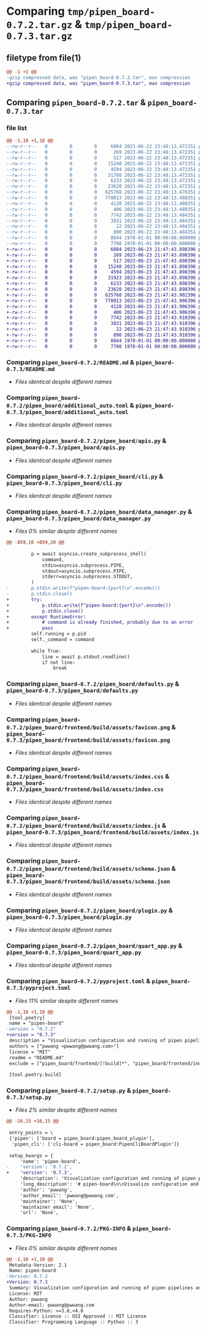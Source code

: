 # Comparing `tmp/pipen_board-0.7.2.tar.gz` & `tmp/pipen_board-0.7.3.tar.gz`

## filetype from file(1)

```diff
@@ -1 +1 @@
-gzip compressed data, was "pipen_board-0.7.2.tar", max compression
+gzip compressed data, was "pipen_board-0.7.3.tar", max compression
```

## Comparing `pipen_board-0.7.2.tar` & `pipen_board-0.7.3.tar`

### file list

```diff
@@ -1,18 +1,18 @@
--rw-r--r--   0        0        0     6884 2023-06-22 23:48:13.472351 pipen_board-0.7.2/README.md
--rw-r--r--   0        0        0      269 2023-06-22 23:48:13.472351 pipen_board-0.7.2/pipen_board/__init__.py
--rw-r--r--   0        0        0      517 2023-06-22 23:48:13.472351 pipen_board-0.7.2/pipen_board/additional_auto.toml
--rw-r--r--   0        0        0    15248 2023-06-22 23:48:13.472351 pipen_board-0.7.2/pipen_board/apis.py
--rw-r--r--   0        0        0     4594 2023-06-22 23:48:13.472351 pipen_board-0.7.2/pipen_board/cli.py
--rw-r--r--   0        0        0    31788 2023-06-22 23:48:13.472351 pipen_board-0.7.2/pipen_board/data_manager.py
--rw-r--r--   0        0        0     6233 2023-06-22 23:48:13.472351 pipen_board-0.7.2/pipen_board/defaults.py
--rw-r--r--   0        0        0    23628 2023-06-22 23:48:13.472351 pipen_board-0.7.2/pipen_board/frontend/build/assets/favicon.png
--rw-r--r--   0        0        0   625768 2023-06-22 23:48:13.476351 pipen_board-0.7.2/pipen_board/frontend/build/assets/index.css
--rw-r--r--   0        0        0   770013 2023-06-22 23:48:13.480351 pipen_board-0.7.2/pipen_board/frontend/build/assets/index.js
--rw-r--r--   0        0        0     4128 2023-06-22 23:48:13.480351 pipen_board-0.7.2/pipen_board/frontend/build/assets/schema.json
--rw-r--r--   0        0        0      406 2023-06-22 23:48:13.480351 pipen_board-0.7.2/pipen_board/frontend/build/index.html
--rw-r--r--   0        0        0     7742 2023-06-22 23:48:13.484351 pipen_board-0.7.2/pipen_board/plugin.py
--rw-r--r--   0        0        0     3831 2023-06-22 23:48:13.484351 pipen_board-0.7.2/pipen_board/quart_app.py
--rw-r--r--   0        0        0       22 2023-06-22 23:48:13.484351 pipen_board-0.7.2/pipen_board/version.py
--rw-r--r--   0        0        0      890 2023-06-22 23:48:13.484351 pipen_board-0.7.2/pyproject.toml
--rw-r--r--   0        0        0     8044 1970-01-01 00:00:00.000000 pipen_board-0.7.2/setup.py
--rw-r--r--   0        0        0     7708 1970-01-01 00:00:00.000000 pipen_board-0.7.2/PKG-INFO
+-rw-r--r--   0        0        0     6884 2023-06-23 21:47:43.898396 pipen_board-0.7.3/README.md
+-rw-r--r--   0        0        0      269 2023-06-23 21:47:43.898396 pipen_board-0.7.3/pipen_board/__init__.py
+-rw-r--r--   0        0        0      517 2023-06-23 21:47:43.898396 pipen_board-0.7.3/pipen_board/additional_auto.toml
+-rw-r--r--   0        0        0    15248 2023-06-23 21:47:43.898396 pipen_board-0.7.3/pipen_board/apis.py
+-rw-r--r--   0        0        0     4594 2023-06-23 21:47:43.898396 pipen_board-0.7.3/pipen_board/cli.py
+-rw-r--r--   0        0        0    31923 2023-06-23 21:47:43.898396 pipen_board-0.7.3/pipen_board/data_manager.py
+-rw-r--r--   0        0        0     6233 2023-06-23 21:47:43.898396 pipen_board-0.7.3/pipen_board/defaults.py
+-rw-r--r--   0        0        0    23628 2023-06-23 21:47:43.898396 pipen_board-0.7.3/pipen_board/frontend/build/assets/favicon.png
+-rw-r--r--   0        0        0   625768 2023-06-23 21:47:43.902396 pipen_board-0.7.3/pipen_board/frontend/build/assets/index.css
+-rw-r--r--   0        0        0   770013 2023-06-23 21:47:43.906396 pipen_board-0.7.3/pipen_board/frontend/build/assets/index.js
+-rw-r--r--   0        0        0     4128 2023-06-23 21:47:43.906396 pipen_board-0.7.3/pipen_board/frontend/build/assets/schema.json
+-rw-r--r--   0        0        0      406 2023-06-23 21:47:43.906396 pipen_board-0.7.3/pipen_board/frontend/build/index.html
+-rw-r--r--   0        0        0     7742 2023-06-23 21:47:43.910396 pipen_board-0.7.3/pipen_board/plugin.py
+-rw-r--r--   0        0        0     3831 2023-06-23 21:47:43.910396 pipen_board-0.7.3/pipen_board/quart_app.py
+-rw-r--r--   0        0        0       22 2023-06-23 21:47:43.910396 pipen_board-0.7.3/pipen_board/version.py
+-rw-r--r--   0        0        0      890 2023-06-23 21:47:43.910396 pipen_board-0.7.3/pyproject.toml
+-rw-r--r--   0        0        0     8044 1970-01-01 00:00:00.000000 pipen_board-0.7.3/setup.py
+-rw-r--r--   0        0        0     7708 1970-01-01 00:00:00.000000 pipen_board-0.7.3/PKG-INFO
```

### Comparing `pipen_board-0.7.2/README.md` & `pipen_board-0.7.3/README.md`

 * *Files identical despite different names*

### Comparing `pipen_board-0.7.2/pipen_board/additional_auto.toml` & `pipen_board-0.7.3/pipen_board/additional_auto.toml`

 * *Files identical despite different names*

### Comparing `pipen_board-0.7.2/pipen_board/apis.py` & `pipen_board-0.7.3/pipen_board/apis.py`

 * *Files identical despite different names*

### Comparing `pipen_board-0.7.2/pipen_board/cli.py` & `pipen_board-0.7.3/pipen_board/cli.py`

 * *Files identical despite different names*

### Comparing `pipen_board-0.7.2/pipen_board/data_manager.py` & `pipen_board-0.7.3/pipen_board/data_manager.py`

 * *Files 0% similar despite different names*

```diff
@@ -859,16 +859,20 @@
 
         p = await asyncio.create_subprocess_shell(
             command,
             stdin=asyncio.subprocess.PIPE,
             stdout=asyncio.subprocess.PIPE,
             stderr=asyncio.subprocess.STDOUT,
         )
-        p.stdin.write(f"pipen-board:{port}\n".encode())
-        p.stdin.close()
+        try:
+            p.stdin.write(f"pipen-board:{port}\n".encode())
+            p.stdin.close()
+        except RuntimeError:
+            # command is already finished, probably due to an error
+            pass
         self.running = p.pid
         self._command = command
 
         while True:
             line = await p.stdout.readline()
             if not line:
                 break
```

### Comparing `pipen_board-0.7.2/pipen_board/defaults.py` & `pipen_board-0.7.3/pipen_board/defaults.py`

 * *Files identical despite different names*

### Comparing `pipen_board-0.7.2/pipen_board/frontend/build/assets/favicon.png` & `pipen_board-0.7.3/pipen_board/frontend/build/assets/favicon.png`

 * *Files identical despite different names*

### Comparing `pipen_board-0.7.2/pipen_board/frontend/build/assets/index.css` & `pipen_board-0.7.3/pipen_board/frontend/build/assets/index.css`

 * *Files identical despite different names*

### Comparing `pipen_board-0.7.2/pipen_board/frontend/build/assets/index.js` & `pipen_board-0.7.3/pipen_board/frontend/build/assets/index.js`

 * *Files identical despite different names*

### Comparing `pipen_board-0.7.2/pipen_board/frontend/build/assets/schema.json` & `pipen_board-0.7.3/pipen_board/frontend/build/assets/schema.json`

 * *Files identical despite different names*

### Comparing `pipen_board-0.7.2/pipen_board/plugin.py` & `pipen_board-0.7.3/pipen_board/plugin.py`

 * *Files identical despite different names*

### Comparing `pipen_board-0.7.2/pipen_board/quart_app.py` & `pipen_board-0.7.3/pipen_board/quart_app.py`

 * *Files identical despite different names*

### Comparing `pipen_board-0.7.2/pyproject.toml` & `pipen_board-0.7.3/pyproject.toml`

 * *Files 11% similar despite different names*

```diff
@@ -1,10 +1,10 @@
 [tool.poetry]
 name = "pipen-board"
-version = "0.7.2"
+version = "0.7.3"
 description = "Visualization configuration and running of pipen pipelines on the web"
 authors = ["pwwang <pwwang@pwwang.com>"]
 license = "MIT"
 readme = "README.md"
 exclude = ["pipen_board/frontend/[!build]*", "pipen_board/frontend/index.html"]
 
 [tool.poetry.build]
```

### Comparing `pipen_board-0.7.2/setup.py` & `pipen_board-0.7.3/setup.py`

 * *Files 2% similar despite different names*

```diff
@@ -16,15 +16,15 @@
 
 entry_points = \
 {'pipen': ['board = pipen_board:pipen_board_plugin'],
  'pipen_cli': ['cli-board = pipen_board:PipenCliBoardPlugin']}
 
 setup_kwargs = {
     'name': 'pipen-board',
-    'version': '0.7.2',
+    'version': '0.7.3',
     'description': 'Visualization configuration and running of pipen pipelines on the web',
     'long_description': '# pipen-board\n\nVisualize configuration and running of [pipen][1] pipelines on the web.\n\n## Installation\n\n```bash\npip install pipen-board\n```\n\n## Usage\n\n```bash\n$ pipen board --help\nUsage: pipen board [options] <pipeline> -- [pipeline options]\n\nConfigure and run pipen pipelines from the web\n\nRequired Arguments:\n  pipeline              The pipeline and the CLI arguments to run the pipeline.\n                        For the pipeline either\n                        `/path/to/pipeline.py:<pipeline>` or\n                        `<module.submodule>:<pipeline>` `<pipeline>` must be an\n                        instance of `Pipen` and running the pipeline should be\n                        called under `__name__ == \'__main__\'.\n\nOptions:\n  -h, --help            show help message and exit\n  -p PORT, --port PORT  Port to serve the UI wizard [default: 18521]\n  -a FILE, --additional FILE\n                        Additional arguments for the pipeline, in YAML, INI,\n                        JSON or TOML format. Can have sections\n                        `ADDITIONAL_OPTIONS` and `RUNNING_OPTIONS`. It can also\n                        have other sections and items to override the\n                        configurations generated from the pipeline. If the\n                        pipeline is provided as a python script, such as\n                        `/path/to/pipeline.py:<pipeline>`, and `<pipeline>`\n                        runs under `__name__ == \'__main__\'`, the additional\n                        file can also be specified as `auto` to generate a\n                        `RUNNING OPTIONS/Local` section to run the pipeline\n                        locally.\n  --loglevel {auto,debug,info,warning,error,critical}\n                        The logging level. If `auto`, it will be set to `debug`\n                        if `--dev` is set, otherwise `info`. [default: auto]\n  --dev                 Run the pipeline in development/debug mode. This will\n                        reload the server when changes are made to this package\n                        and reload the pipeline when page reloads for new\n                        configurations. Page cache is also disabled in this\n                        mode.\n  -w WORKDIR, --workdir WORKDIR\n                        The working directory of the pipeline. [default:\n                        .pipen]\n```\n\n## Describing arguments in docstring\n\n### Docstring schema\n\n```python\nclass ProcessOrProcessGroup:\n    """Short summary\n\n    Long description\n    Long description\n\n    Args:\n        arg1 (<metadata>): description\n            - subarg1 (<metadata>): description\n            - subarg2 (<metadata>): description\n        arg2 (<metadata>): description\n\n    <Other Sections>:\n        <content>\n    """\n```\n\nThe metadata can have multiple attributes, separated by semicolon (`;`). For example:\n\n```\narg1 (action=ns;required): description\n```\n\n### Marks\n\nYou can mark a process using `pipen.utils.mark(<mark>=<value>)` as a decorator to decorate a process. For example:\n\n```python\nfrom pipen import Proc\nfrom pipen.utils import mark\n\n@mark(board_config_no_input=True)\nclass MyProc(Proc):\n    pass\n```\n\nAvailable marks:\n\n- `board_config_no_input`: Whether to show the input section for the process in configuation page. Only affects the start processes. Default to `False`.\n- `board_config_hidden`: Whether to hide the process options in the configuration page. Note that the process is still visible in the process list. Default to `False`.\n\n### Metadata for arguments\n\n\n| Name     | Description | Allowed values |\n| -------- | ----------- | -------------- |\n| `action` | Like the `action` argument in [`argx`][2]*. | `store_true`, `store_false`, `ns`, `namespace`, `append`, `extend`, `clear_append`, `clear_extend` (other values are allowed but ignore, they may be effective for CLI use) |\n| `btype`  | Board type (option type specified directly). If specified, `action` will be ignored | `ns`, `choice`, `mchoice`, `array`, `list`, `json`, `int`, `float`, `bool`, `str`, `text`, `auto`* |\n| `type` | Fallback for `action` and `btype` | Same as `btype` |\n| `flag` | Fallback for `action=store_true` | No values needed |\n| `text`/`mline`/`mlines` | Shortcut for `btype=text` | No values needed |\n| `ns`/`namespace` | Shortcut for `btype=ns` | No values needed |\n| `choices`/`choice` | Shortcut for `btype=choice` | No values needed |\n| `mchoices`/`mchoice` | Shortcut for `btype=mchoice` | No values needed |\n| `array`/`list` | Shortcut for `btype=array`/`btype=list` | No values needed |\n| `choices`/`choice` | Shortcut for `btype=choice` | No values needed |\n| `mchoices`/`mchoice` | Shortcut for `btype=mchoice` | No values needed |\n| `order` | The order of the argument in the UI. | Any integer |\n| `readonly` | Whether the argument is readonly. | No values needed (True if specified, otherwise False) |\n| `required` | Whether the argument is required. | No values needed (True if specified, otherwise False) |\n| `placeholder` | The placeholder in the UI for the argument. | Any string |\n| `bitype` | The type of the elements in an array or list. | `int`, `float`, `bool`, `str`, `json`, `auto`* |\n| `itype` | Fallback for `bitype` | Same as `bitype` |\n\n- `argx*`: An argument parser for Python, compatible with `argparse`.\n- `auto*`: Automatically infer the type from a string value.\n  - Any of `True`, `TRUE`, `true`, `False`, `FALSE`, `false` will be inferred as a `bool` value.\n  - Any of `None`, `NONE`, `none`, `null`, `NULL` will be inferred as `None`.\n  - Any integers will be inferred as `int`.\n  - Any floats will be inferred as `float`.\n  - Try to parse the value as JSON. If succeed, the value will be inferred as `json`.\n  - Otherwise, the value will be inferred as `str`.\n\n### Types of options in the UI\n\nThe type of an option in the UI is determined by the `btype`, `action` or `type` metadata. If neither is specified, a `PlainText` will be used.\n\n- `BoolOption`: Shown as a switch\n- `TextOption`: Shown as a textarea (allow multiple lines)\n- `ChoiceOption`: Shown as a dropdown list (`subarg1` and `subarg2` in the example above are used as the choices)\n- `MChoiceOption`: Shown as a multiple choice list (`subarg1` and `subarg2` in the example above are used as the choices)\n- `JsonOption`: Shown as a textarea, but the value will be validated and parsed as JSON\n- `ArrayOption`: Shown as a tag input. Items can be added or removed.\n- `AutoOption`: Shown as a 1-row textarea, and the value will be parsed automatically\n- `PlainText`: Shown as a plain text. No validation or parsing will be performed.\n- `MoreLikeOption`: Show as a box with buttons to add or remove sub-options. It\'s usally used together with `ns` type. If there is a sub-option under the option in the docstring wrapped by `<...>`, it indicates that we may have more sub-options.\n\n\n[1]: https://github.com/pwwang/pipen\n[2]: https://github.com/pwwang/argx\n',
     'author': 'pwwang',
     'author_email': 'pwwang@pwwang.com',
     'maintainer': 'None',
     'maintainer_email': 'None',
     'url': 'None',
```

### Comparing `pipen_board-0.7.2/PKG-INFO` & `pipen_board-0.7.3/PKG-INFO`

 * *Files 0% similar despite different names*

```diff
@@ -1,10 +1,10 @@
 Metadata-Version: 2.1
 Name: pipen-board
-Version: 0.7.2
+Version: 0.7.3
 Summary: Visualization configuration and running of pipen pipelines on the web
 License: MIT
 Author: pwwang
 Author-email: pwwang@pwwang.com
 Requires-Python: >=3.8,<4.0
 Classifier: License :: OSI Approved :: MIT License
 Classifier: Programming Language :: Python :: 3
```

